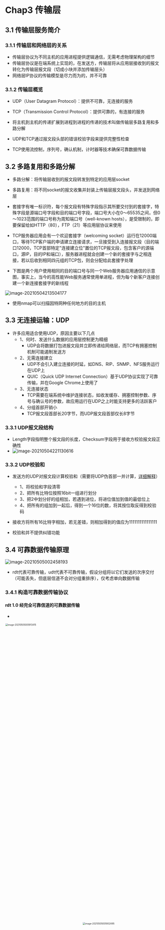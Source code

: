 # Chap3 传输层

## 3.1 传输层服务简介

### 3.1.1 传输层和网络层的关系

* 传输层协议为不同主机的应用进程提供逻辑通信，无需考虑物理架构的细节
* 传输层协议是在端系统上实现的，在发送方，传输层将从应用层接收到的报文转化为传输层报文段（切成小块并添加传输层头）
* 网络层IP协议的传输模型是尽力而为的，并不可靠

### 3.1.2 传输层概览

* UDP（User Datagram Protocol）：提供不可靠，无连接的服务
* TCP（Transmission Control Protocol）：提供可靠的，有连接的服务

* 将主机到主机的传递扩展到进程到进程的传递的技术叫做传输层多路复用和多路分解
* UDP和TCP通过报文段头部的错误校验字段来提供完整性检查
* TCP使用流控制，序列号，确认机制，计时器等技术确保可靠数据传输

## 3.2 多路复用和多路分解

* 多路分解：将传输层收到的报文段转发到特定的应用层socket
* 多路复用：将不同socket的报文收集并封装上传输层报文段头，并发送到网络层

* 套接字有唯一标识符，每个报文段有特殊字段指示其所要交付到的套接字，特殊字段是源端口号字段和目的端口号字段，端口号大小在0～65535之间，但0～1023范围的端口号称为周知端口号（well-known hosts），是受限制的，即要保留给如HTTP（80），FTP（21）等应用层协议来使用
* TCP服务器应用会有一个欢迎套接字（welcoming socket）运行在12000端口，等待TCP客户端的申请建立连接请求，一旦接受到入连接报文段（目的端口12000，TCP首部特定"连接建立位"置位的TCP报文段，包含客户的源端口，源IP，目的IP和端口），服务器进程就会创建一个新的套接字与之相连接，若以后收到相同四元组的TCP包，则会分配给此套接字处理
* 下图是两个用户使用相同的目的端口号与同一个Web服务器应用通信的示意图，事实上，当今的高性能Web服务通常使用单进程，但为每个新客户连接创建一个新连接套接字的新线程

![image-20210504213504177](https://tva1.sinaimg.cn/large/008i3skNly1gq6q0w6twtj315u0u0gti.jpg)

* 使用nmap可以扫描因特网种任何地方的目的主机

## 3.3 无连接运输：UDP

* 许多应用适合使用UDP，原因主要以下几点
  * 1、何时、发送什么数据的应用层控制更为精细
    * UDP会将数据打包进报文段并立即传递给网络层，而TCP有拥塞控制机制可能遏制发送方
  * 2、无需连接建立
    * UDP不会引入建立连接的时延，如DNS、RIP、SNMP、NFS服务运行在UDP上
    * QUIC（Quick UDP Internet Connection）基于UDP协议实现了可靠传输，并在Google Chrome上使用了
  * 3、无连接状态
    * TCP需要在端系统中维护连接状态，如收发缓存、拥塞控制参数、序号与确认号的参数，故应用运行在UDP之上时能支持更多的活跃客户
  * 4、分组首部开销小
    * TCP报文段首部长20字节，而UDP报文段首部仅长8字节

### 3.3.1 UDP报文段结构

* Length字段指明整个报文段的长度，Checksum字段用于接收方校验报文段正确性
* ![image-20210504221130616](https://tva1.sinaimg.cn/large/008i3skNly1gq6r2srl4kj30eu0cwdgl.jpg)

### 3.3.2 UDP校验和

* 发送方的UDP对报文段计算校验和（需要将UDP伪首部一并计算，[详细解释](https://blog.csdn.net/fengdijiang/article/details/115357319)）
  * 1、将校验和字段清零
  * 2、把所有比特位按照16bit一组进行划分
  * 3、把2中划分好的组相加，若遇到进位，将进位值加到值的最低位上
  * 4、把所有的组加到一起后，得到一个16位的数，将其按位取反得到校验码
* 接收方将所有16比特字相加，若无差错，则相加得到的值应为1111111111111111

* 校验和并不提供纠错功能

## 3.4 可靠数据传输原理

![image-20210505002458193](https://tva1.sinaimg.cn/large/008i3skNly1gq6uxmszmtj310s0r0q79.jpg)

* rdt代表可靠传输，udt代表不可靠传输，假设分组将以它们发送的次序交付（可能丢失，但底层信道不会对分组重排序），仅考虑单向数据传输

### 3.4.1 构造可靠数据传输协议

#### rdt 1.0 经完全可靠信道的可靠数据传输

* 

<img src="https://tva1.sinaimg.cn/large/008i3skNly1gq6vx9nyjxj30l809cmy9.jpg" alt="image-20210505005913415" style="width: 50%; zoom: 50%;" /><img src="https://tva1.sinaimg.cn/large/008i3skNly1gq6vxlvaimj30l409kjsi.jpg" alt="image-20210505005932495" style="zoom:50%;" />

#### rdt 2.0 经具有比特差错信道的可靠数据传输

* 基于重传机制的可靠数据传输协议称为自动重传请求（Automatic Repeat Request，ARQ）协议
* ARQ协议需要另外三种协议功能来处理存在比特差错的情况
  * 差错检测：需要一种机制使接收方检测到何时出现比特差错，如检验和
  * 接收方反馈：发送方要了解接收方是否正确接收分组的唯一途径是让接收方提供明确的反馈信息给发送方，即ACK、NAK
  * 重传：接收方收到有差错的分组时，发送方需要重传该分组
* rdt2.0在上一个分组未被确认时，不会传下一个分组，故这样的协议叫做停等协议（stop-and-wait）
* rdt2.0没有考虑到ACK/NAK分组受损的可能性，以下是3种解决方法
  * 1、接收方发出疑问，但因信道差错，发送方可能无法理解接收方发出的疑问，再次发问，陷入千层饼
  * 2、增加足够的校验和比特，使发送方不仅可以检测差错，还可恢复差错（对于不丢失分组的信道，这可以直接解决问题）
  * 3、当发送方收到含糊不清的ACK/NAK分组时，重传当前数据分组即可，此法引入了冗余分组，而冗余分组的根本困难在于接收方不知道它上次所发送的ACK/NAK是否被发送方正确地收到，故无法预知接收到的分组是新的还是一次重传，解决此问题的一个简单方法是在数据分组中添加一个新字段，让发送方对数据分组进行编号并填充在该字段内，接收方通过检查序号判断分组是否为一次重传（TCP用的此法）

![image-20210505010541447](https://tva1.sinaimg.cn/large/008i3skNly1gq6w3zwt7uj312k0i0di9.jpg)

![image-20210505010553804](https://tva1.sinaimg.cn/large/008i3skNly1gq6w47tjkmj30p60hwac3.jpg)

#### rdt 2.1 对数据分组进行编号，并引入重传机制

![image-20210505103648320](https://tva1.sinaimg.cn/large/008i3skNly1gq7cm9k5d1j31080putdl.jpg)

![image-20210505103703397](https://tva1.sinaimg.cn/large/008i3skNly1gq7cmiawt7j313i0o00yb.jpg)

#### rdt 2.2 无NAK化

* 若接收方收到受损分组，不发送当前分组的NAK，而是发送上个正确分组的ACK，能实现一样的效果
* 发送方接收到对分组 $t$ 的两个ACK，就知道接收方没有正确接收到分组 $t+1$

![image-20210505104422918](https://tva1.sinaimg.cn/large/008i3skNly1gq7cu4qg8ej310s0pw43h.jpg)

![image-20210505104435837](https://tva1.sinaimg.cn/large/008i3skNly1gq7cuckh0lj312u0lgn1k.jpg)

#### rdt 3.0 经具有比特差错的丢包信道的可靠数据传输

* 假设除了比特受损外，底层信道还会丢包，协议现在需要关注两个问题：怎样检测丢包以及发生丢包后该做什么
* 这里，我们让发送方负责检测和恢复丢包工作
* 若发送方传输一个数据分组，该分组或接收方对该分组的ACK丢失，都使发送方收不到应当到来的接收方的响应；若发送方愿意等待足够长的时间以便确定分组已丢失，则只需重传分组即可，若分组经历了一个特别大的时延，即分组其实并没有丢失，这会在信道中引入冗余数据分组，但rdt2.2中有足够的功能处理冗余分组的情况
* 为了实现基于时间的重传机制，需要一个倒计数定时器（countdown timer），发送方需要做到以下几点
  * 1、每次发送一个分组（包括第一次分组和重传分组），便启动一个定时器
  * 2、响应定时器中断（采取适当的动作）
  * 3、终止定时器
* rdt3.0因为分组序号在0，1之间交替，有时称为比特交替协议（alternating-bit protocol），下面给出rdt3.0 发送方的有限状态机，接收方的见课后习题答案

![image-20210505115550377](https://tva1.sinaimg.cn/large/008i3skNly1gq7ewheew5j31040ri7a1.jpg)

* rdt3.0的操作流

![image-20210505120331850](https://tva1.sinaimg.cn/large/008i3skNly1gq7f69wduaj30u00x9gxu.jpg)

### 3.4.2 流水线可靠数据传输协议

* rdt3.0是一个功能正确的协议，但其性能较低，根本原因在于它是一个停等协议，其带宽利用率非常低，$U_{sender}=\frac{L/R}{RTT+L/R}$

![image-20210505120650220](https://tva1.sinaimg.cn/large/008i3skNly1gq7f7x5vw5j310a0bq42r.jpg)

![image-20210505122438059](https://tva1.sinaimg.cn/large/008i3skNly1gq7fqfua5fj311g0ku0wu.jpg)

![image-20210505122448671](https://tva1.sinaimg.cn/large/008i3skNly1gq7fqm7u1ij311e0nitf3.jpg)

* 流水线技术对可靠数据传输协议会带来如下影响
  * 需要增加序号范围
  * 收发两端必须缓存多个分组
  * 所需序号范围和对缓冲的要求取决于数据传输协议如何处理丢失、损坏及延时过大的分组，解决流水线的差错恢复有两种基本方法：回退N步（Go-Back-N，GBN），和选择重传（Selective Repeat，SR）

### 3.4.3 回退N步（GBN）

* 在GBN协议（滑动窗口协议）中，允许发送方发送多个分组而不需等待确认，但未确认分组数不能超过窗口长度 $N$ ，如下图所示
  * base：基序号，最早的未确认分组的序号
  * nextseqnum：下一个待发分组的序号

![image-20210505124103488](https://tva1.sinaimg.cn/large/008i3skNly1gq7g7j9rkzj30zw094q4e.jpg)

* 下面是GBN的收发双方的有限状态机
  * 发送方需要响应三种类型的事件
    * 上层的调用：当上层调用rdt_send()时，发送方先检查发送窗口是否已满，若未满，则产生分组并发送，若已满，则等候一会再试
    * 收到ACK：对序号为n的分组的确认采取累积确认的方式
    * 超时事件：重传所有已发送但还未确认过的分组
  * 接收方需要响应两种类型事件
    * 正确接收到序号为 $n$ 的分组：交付分组到上层，并发送分组 $n$ 的ACK
    * 接收到其他序号的分组或错误的分组：丢弃分组，并发送分组 $n-1$ 的ACK（最近接收的）

![image-20210505124623817](https://tva1.sinaimg.cn/large/008i3skNly1gq7gd2w0asj311c0og42o.jpg)

![image-20210505124633513](https://tva1.sinaimg.cn/large/008i3skNly1gq7gd99kshj30qk0gijtv.jpg)

![image-20210505145650503](https://tva1.sinaimg.cn/large/008i3skNly1gq7k8hhu1fj30sa0yeagy.jpg)

### 3.4.4 选择重传（SR）

* 单个分组的差错会引起GBN重传大量分组，导致性能问题
* 选择重传协议（SR）通过让发送方仅重传那些它怀疑在接收方出错的分组
  * 发送方事件动作
    * 1、从上层收到数据：检查下一个可用该分组的序号，若在窗口内，则打包数据并发送，否则缓存或返回上层
    * 2、超时：每个分组拥有自己的逻辑定时器，超时发生后仅重传1个分组
    * 3、收到ACK：若收到ACK，且分组序号在窗口内，则在发送方标记此分组为已接收，若分组的序号等于send_base，则send_base移动到最小序号的未确认分组处，并发送新窗口覆盖下未发送过的分组
  * 接收方事件动作
    * 1、序号在$[rcv_{base}, rcv_{base}+N-1]$内的分组被正确接收，回复ACK，若分组没被收到过，则缓存，若分组序号等于$rcv_{base}$，则该分组及缓存的序号连续的分组将交付上层，接收窗口前移
    * 2、序号在$[rcv_{base}-N, rcv_base - 1]$内的分组被正确收到，也必须产生一个ACK，即使之前已经确认过（因为若此前接收方回复的ACK丢失，但接收方的窗口已经前移，若不二次ACK，会导致发送方一直重发而导致发送窗口卡住）
    * 3、其他情况，忽略此分组

![image-20210505145946887](/Users/lyj-newy/Library/Application Support/typora-user-images/image-20210505145946887.png)

![image-20210505154422365](https://tva1.sinaimg.cn/large/008i3skNly1gq7liaca5oj30vo0u0thr.jpg)

* 窗口长度必须小于等于序号空间大小的一半，否则编号一样时，无法区分是重传还是新分组（如下面两个例子）

![image-20210505160238715](https://tva1.sinaimg.cn/large/008i3skNly1gq7m1a96cjj30u016j7bi.jpg)

* 接收窗口需要大于等于发送窗口，保证不溢出
* 面对分组重新排序的情况（序号为x的上一轮回的分组突然出现），可以通过假定分组在网络存活时间不会超过特定阈值来避免，RFC7323定义了TCP中最长分组寿命为3分钟

## 3.5 面向连接的运输：TCP

### 3.5.1 TCP连接

* TCP连接是点对点的，提供的是全双工服务
* 客户进程通过套接字传递数据流，TCP将数据引导到该连接的发送缓存（send buffer）中，TCP不时从发送缓存里取出一块数据，取出的数据量受限于最大报文段长度（Maximum Segnemt Size，MSS）
* MSS指的是报文段里应用层数据的最大长度
* MSS通常由最初确定的由本地发送主机发送的最大链路层帧长度（即最大传输单元，Maximum Transmission Unit，MTU）来设置，需要保证一个TCP报文段加上TCP/IP首部长度适合单个链路层帧，以太网和PPP链路层协议具有1500字节的MTU，所以MSS的典型值为1460字节（TCP/IP首部长为40字节）

### 3.5.2 TCP报文段结构

* TCP报文段结构如下图

  * 源端口，目的端口，
  * 32比特长的序号字段和32比特长的确认号字段：用于实现可靠数据传输服务
  * 16比特的接收窗口字段：用于流量控制，表示接收方愿意接受的字节数量
  * 4比特的首部长度字段：指示了以32比特的字为单位的TCP首部长度（通常TCP选项字段为空，典型长度是20字节）
  * 8比特的标记字段：CWR（用于表示拥塞窗口已减半），ECE（用于表示网络传输过程中遇到拥塞），ACK（确认），RST，SYN，FIN（用于连接建立和拆除），PSH（若被设置，则接收方应立即将数据交付上层），URG（指示报文段存在被发送端上层实体置为紧急的数据）
  * 可选与变长的选项字段：用于发送方与接收方协商最大报文段长度（MSS），或在高速网络环境下作哦窗口调节因子时使用

  ![image-20210505162823240](https://tva1.sinaimg.cn/large/008i3skNly1gq7ms4w33gj30z00s6tbm.jpg)

* 序号与确认号
  * 序号：
    * TCP对序号的使用是建立在传送的字节流之上，而非建立在传送的报文段序列上
    * 一个报文段的序号是该报文段首字节的字节流编号
    * TCP连接的双方均可随机选择初始序号，因为若两台主机之间先去有过连接但终止了，但网络上可能还残存报文段，随机初始化能避免残存报文段被误认为是新建连接所产生的有效报文段的可能性
    * ![image-20210508135512235](https://tva1.sinaimg.cn/large/008i3skNly1gqaz7nbkdgj30za0bcwfm.jpg)
  * 确认号：
    * 主机A填充进报文段的确认号是主机A期望从主机B收到的下一字节的序号
    * TCP提供累积确认，即只确认流中至第一个丢失字节为止的字节
  * 例子：
    * 假设客户和服务器的起始序号是42和79，下面是一个Telnet应用程序中TCP流的说明
    * ![image-20210508141041419](https://tva1.sinaimg.cn/large/008i3skNly1gqaznq5wmcj30su0qkq7c.jpg)

### 3.5.3 往返事件的估计与超时

* TCP中实现超时/重传机制需要考虑超时间隔长度的设置

#### 1、估计往返时间

* 大多数TCP的实现仅在特定时刻做一次报文段SampleRTT的测量，用以更新Estimated RTT（此为判断超时与否的标准），$EstimatedRTT = (1 - \alpha) \cdot EstimatedRTT + \alpha \cdot SampleRTT$，RFC6298中给出的参考值是 $\alpha = 0.125$，加权平均对最近的样本赋予的权值大于对老样本赋予的权值，从而更好地反映网络的当前拥塞情况

  ![image-20210508144231655](https://tva1.sinaimg.cn/large/008i3skNgy1gqb0kvim2cj30yq0jqjva.jpg)

* 除了估算RTT外，测量RTT的变化也是有价值的，定义RTT偏差 $DevRTT$，用来估算$SampleRTT$ 一般会偏离 $EstimatedRTT$ 的程度，$\beta$ 的推荐值是0.25，$DevRTT = (1-\beta) \cdot DevRTT + \beta \cdot \vert SampleRTT - EstimatedRTT \vert$

#### 2、设置和管理重传超时间隔

* $TimeoutInterval = EstimatedRTT + 4 \cdot DevRTT$
* 推荐的初始$TimeoutInterval$值为1秒，当出现超时后，对于重传的包，此值将翻倍，以免后续报文段过早出现超时，当报文段收到并更新$EstmatedRTT$后，$TimeoutInterval$又将使用上述公式计算

### 3.5.4 可靠数据传输

* 超时触发重传存在的问题之一是超时周期可能相对较长，使得发送方延迟重传丢失的分组，增加端到端时延

* TCP产生ACK的建议（RFC 5681）

  ![image-20210508150531521](https://tva1.sinaimg.cn/large/008i3skNgy1gqb18vsyf9j31140batbj.jpg)

* TCP的快速重传：一旦收到3个冗余ACK，在该报文段的定时器过期之前重传丢失的报文段

  <img src="https://tva1.sinaimg.cn/large/008i3skNgy1gqb15sp6stj30kq0pgtdd.jpg" alt="image-20210508150238039" style="zoom:50%;" />

### 3.5.5 流量控制

* TCP为应用程序服务提供流量控制服务，消除发送方使接收方缓存溢出的可能性
* TCP发送方可能因为IP网络的拥塞而被遏制，这种形式的发送方的控制被称为拥塞控制（congestion control）
* TCP通过让发送方维护一个称为**接收窗口**的变量来提供流量控制，接收窗口用于给发送方一个提示——接收方还有多少可用的缓存空间
  * $LastByteRead$：主机B上的应用进程从缓存读出的数据流的最后一个字节的编号
  * $LastByteRcvd$：从网络中到达的并且已放入主机B接收缓存中的数据流的最后一个字节的编号
  * $rwnd = RcvBuffer - [ LastByteRcvd - LastByteRead ]$
  * $rwnd$ 值被放入它发给主机A的报文段接收窗口字段中，告知主机A它在该连接的缓存中还有多少可用空间
  * ![image-20210508172858697](https://tva1.sinaimg.cn/large/008i3skNly1gqb5e13i8mj30mc0c0aar.jpg)
  * 主机A轮流跟踪两个变量，而$LastByteSent - LastByteACKed$ 代表的就是主机A发送到连接中但未被确认的数据量，此值应小于等于 $rwnd$，假设主机B的接收缓存已满，使得 $rwnd=0$，将此消息告知A后，而主机B没有任何数据再要发给A，则当B将缓存清空后，A并不知道这个事实，会导致阻塞，无法再发送数据，为了解决此问题，TCP规定，当主机B的接收窗口为0时，主机A继续发送只有1个字节数据的报文段，这些报文段将被接收方确认，最终缓存开始清空，确认报文里将包含一个非0的rwnd值

### 3.5.6 TCP连接管理

<img src="https://tva1.sinaimg.cn/large/008i3skNly1gqb6yr4rgtj30s80m6whv.jpg" alt="image-20210508182328540" style="width:50%;" /><img src="https://tva1.sinaimg.cn/large/008i3skNly1gqb77u04jyj30tk0ki41q.jpg" alt="image-20210508183213339" style="width:50%;" />

* [TCP的三次握手和四次挥手](https://www.cnblogs.com/AhuntSun-blog/p/12028636.html)

* nmap端口扫描工具原理：向目标主机发送TCP SYN报文段，可能有三种结果
  * 1、接收到目标主机响应的TCP SYNACK 报文段：意味着目标主机上一个应用程序使用TCP端口xxxx运行
  * 2、接收到目标主机响应的TCP RST报文段：意味着SYN报文段能顺利到达目标主机，但该端口上没有运行的应用程序，但至少说明没有防火墙阻挡
  * 3、什么都没收到：意味着SYN报文段可能被中间的防火墙所阻挡，无法到达目标主机

* 学习nmap的使用方法，以及它的python包

## 3.6 拥塞控制原理

### 3.6.1 拥塞原因与代价

#### 场景一：两个发送方，一个有无限缓存的路由器

![image-20220226161350542](https://tva1.sinaimg.cn/large/e6c9d24ely1gzqzei2zjbj20m608ugm7.jpg)

* 场景：主机A和主机B各自以 $\lambda_{in}$ 的速率向路由器发送流量，路由器输出容量为R，缓存无限
* 结果：主机发送流量的最大速率会被限制在 $\frac{R}{2}$，且随发送速率增长，平均时延非线性增长，趋于无穷

#### 场景二：两个发送方，一个有有限缓存的路由器

![image-20220227010204307](https://tva1.sinaimg.cn/large/e6c9d24ely1gzreo49iwhj20iv08uq3f.jpg)

* 结果：主机A发送的流量中，一部分是初传数据，一部分是重传数据；重传的原因有二，一是路由器缓冲区溢出自动丢包，另一是路由器的传输时延过大被误以为丢包

#### 场景三：四个发送方，有限缓存的路由器们，多跳路径

![image-20220227011223024](https://tva1.sinaimg.cn/large/e6c9d24ely1gzreyszmjuj20hs0e5753.jpg)

![image-20220227011510745](https://tva1.sinaimg.cn/large/e6c9d24ely1gzrf1pylmqj209g06oglh.jpg)

* 场景：考虑A-C的传输路径，与D-B传输路径共享R1路由器，与B-D传输路径共享R2路由器
* 结果：超过阈值后，当输入速率继续上升，R2的buffer一有空余就会被B发的包填满，导致AC速率骤降逼近0；R1的资源因此被浪费

### 3.6.2 拥塞控制的方法

* 端到端拥塞控制：网络层不会为传输层提供显式的拥塞控制支持，网络拥塞的事实是终端系统基于观察到的网络行为推断出来的
* 网络辅助拥塞控制：路由器为收发双方提供显式的网络拥塞状态反馈

## 3.7 TCP拥塞控制

### 3.7.1 经典TCP拥塞控制

* RFC2581中的TCP，我们称为经典TCP，使用端到端拥塞控制方式，发送方根据观测到的网络拥塞情况限制自身发送速率

* 方法：发送方记录一个拥塞窗口的变量$cwnd$，对发送速率进行限制，且发送方未被ACK的数据应满足 $LastByteSent - LastByteAcked \le \min \{cwnd, rwnd\}$
* 原理：丢包则表示有拥塞，TCP发送方应该调小拥塞窗口来实现降速；收到数据包的首次ACK响应表示网络情况良好，TCP发送方应该调大拥塞窗口来实现提速；带宽探索，TCP发送方根据丢包信号和ACK信号调节发送速率，直到探索出合适的速率

* 算法：1988年提出，在RFC5681中标准化，包括慢启动、拥塞避免、快速恢复三部分，如图

  * ![image-20220228181231037](https://tva1.sinaimg.cn/large/e6c9d24ely1gzte2jwkacj20n90i2tak.jpg)

  * 1、慢启动：当新建一个TCP连接时，$cwnd$ 初始为一个较小的值，1MSS，故初始发送速率约为$\frac{MSS}{RTT}$，当一个传输segment被首次ack，则$cwnd$大小提高1MSS，这使得发送速率指数上涨，当检测到拥塞时，设置慢开始阈值变量 $ssthresh= \frac{cwnd}{2}$，当 $cwnd \ge ssthresh$时，进入拥塞避免模式

    <img src="https://tva1.sinaimg.cn/large/e6c9d24ely1gztdxsda3yj20ay0eqmxs.jpg" alt="image-20220228180753809" style="zoom:77%;" />

  * 2、拥塞避免：获得新ACK时，$cwnd$ 从指数增长退化为线性增长，获得三次旧ACK时，进入快速恢复状态（更多细节看图）

  * 3、快速恢复：获得新ACK，切换至拥塞避免状态；超时，切换至慢启动状态（更多细节看图）

* 版本差异

  * 旧版的TCP Tahoe 遇到congestion后，将cwmd设为从1开始增长，新版的Reno是从 $\frac{x}{2}+3$开始增长

    <img src="https://tva1.sinaimg.cn/large/e6c9d24ely1gztqt9msgxj20dc08o3yu.jpg" alt="image-20220301013320623" style="zoom:100%;" />

  * TCP CUBIC [2008年，RFC 8312]，出发点是使减半后的cwnd尽快恢复到原有水平，修改了Reno中的拥塞避免状态的状态机，是Linux操作系统的默认TCP版本

    ![image-20220301013816260](https://tva1.sinaimg.cn/large/e6c9d24ely1gztqycqxw2j20dk0970sw.jpg)

### 3.7.2 网络辅助的显式拥塞控制和基于延迟的拥塞控制

* 显式拥塞提醒（Explicit Congestion Notification，ECN）【RFC 3168】是一种网络拥塞控制的形式，在网络层的IP数据包包头，有两比特的表示位用于ECN

  * 用法一：当路由器处于拥塞状态时，会置位为1，接收方在回复ACK时，会将ECN Echo标志位置为1，发送方收到这种ACK后，会对拥塞窗口进行调整，并在下一个发出的包里面将拥塞窗口已减少的标志位（CWR）置为1
  * 用法二：发送方可以通过设置ECN标志位去告知路由器，收发双方支持ECN，故可以执行ECN的相关行为

  ![image-20220301015917432](https://tva1.sinaimg.cn/large/e6c9d24ely1gztrk8f26xj20ji0aojrx.jpg)

  * 评价：除TCP协议外，RFC4340中定义的DCCP，RFC8257中定义的DCTCP，2015年提出的DCQCN，均使用到了ECN技术，支持ECN的终端和路由器正在扩大部署

* 基于延迟的拥塞控制（Delay-based Congestion Control）
  * TCP Vegas（1995）：发送方会顾及一个无阻塞吞吐速率，约为$\frac{cwnd}{RTT_{\min}}$，若监测到实际吞吐速率显著降低，则认为是拥塞，降低发送速率
  * BBR拥塞控制协议（2017）：部署在谷歌内部B4网络

### 3.7.3 公平性

* 公平性：

  * 定义：当$K$条TCP连接共享一条传输速率为$R$ bps的瓶颈链路时，若每条TCP连接的平均速率接近 $\frac{R}{K}$ 时，称为公平的

* TCP的公平性

  * 理想假设：仅TCP连接通过瓶颈链路传输，TCP连接具有相同的RTT，一对收发双方仅有一条TCP连接

  * 理想情况：考虑拥塞避免模式下，连接1和连接2均以同等速率线性增长，故45度角朝右上，设起点为A，则走出AB路径，在B点，总吞吐量大于带宽，故连接1，2均会出现拥塞，直接砍半，到C，然后再45度朝右上，长此以往，连接1和连接2的吞吐量会收敛到相等

    ![image-20220301115725105](https://tva1.sinaimg.cn/large/e6c9d24ely1gzu8uklebaj20c80c1mxi.jpg)

* UDP的公平性
  * UDP连接没有原生的拥塞控制机制，不具备公平性
  * RFC4340中提出了一些拥塞控制机制来避免UDP大量占用带宽

## 3.8 传输层功能发展

QUIC（Quick UDP Internet Connetcions）是2020年提出的一个全新的应用层协议，用于提高加密应用报文在传输层的性能表现

![image-20220301141628807](https://tva1.sinaimg.cn/large/e6c9d24ely1gzucv9oo69j20d404d3yk.jpg)![image-20220301141927717](https://tva1.sinaimg.cn/large/e6c9d24ely1gzucydm4iyj20mg088jsf.jpg)

* 面向安全连接：QUIC是端到端的面向连接的协议，所有QUIC包是加密的
* 面向流：QUIC允许多个不同应用层级的流复用单个QUIC连接
* 可靠的、TCP友好的拥塞控制：HTTP/1.1 中，多个HTTP请求在单条TCP连接上执行，需要按顺序执行，即等待前一个HTTP请求收到完整确认才可以开启下一个HTTP请求；QUIC提供per stream的可靠数据传输，详见RFC5681；